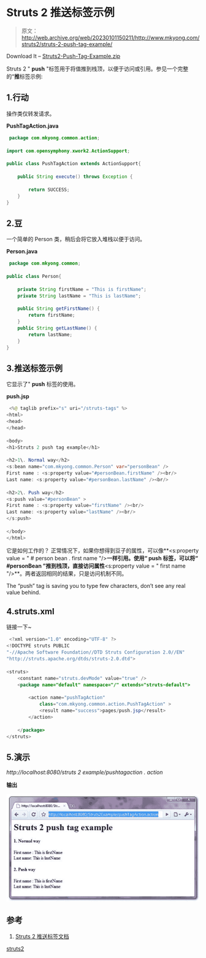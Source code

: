# Struts 2 推送标签示例

> 原文：<http://web.archive.org/web/20230101150211/http://www.mkyong.com/struts2/struts-2-push-tag-example/>

Download It – [Struts2-Push-Tag-Example.zip](http://web.archive.org/web/20190304032830/http://www.mkyong.com/wp-content/uploads/2010/07/Struts2-Push-Tag-Example.zip)

Struts 2 " **push** "标签用于将值推到栈顶，以便于访问或引用。参见一个完整的“**推**标签示例:

## 1.行动

操作类仅转发请求。

**PushTagAction.java**

```java
 package com.mkyong.common.action;

import com.opensymphony.xwork2.ActionSupport;

public class PushTagAction extends ActionSupport{

	public String execute() throws Exception {

		return SUCCESS;
	}
} 
```

 ## 2.豆

一个简单的 Person 类，稍后会将它放入堆栈以便于访问。

**Person.java**

```java
 package com.mkyong.common;

public class Person{

	private String firstName = "This is firstName";
	private String lastName = "This is lastName";

	public String getFirstName() {
		return firstName;
	}
	public String getLastName() {
		return lastName;
	}
} 
```

 ## 3.推送标签示例

它显示了" **push** 标签的使用。

**push.jsp**

```java
 <%@ taglib prefix="s" uri="/struts-tags" %>
<html>
<head>
</head>

<body>
<h1>Struts 2 push tag example</h1>

<h2>1\. Normal way</h2>
<s:bean name="com.mkyong.common.Person" var="personBean" />
First name : <s:property value="#personBean.firstName" /><br/>
Last name: <s:property value="#personBean.lastName" /><br/>

<h2>2\. Push way</h2>
<s:push value="#personBean" >
First name : <s:property value="firstName" /><br/>
Last name: <s:property value="lastName" /><br/>
</s:push>

</body>
</html> 
```

它是如何工作的？
正常情况下，如果你想得到豆子的属性，可以像**<s:property value = " # person bean . first name "/>**一样引用。使用“ **push** 标签，可以将“ **#personBean** ”推到栈顶，直接访问属性**<s:property value = " first name "/>**。两者返回相同的结果，只是访问机制不同。

The “push” tag is saving you to type few characters, don’t see any real value behind.

## 4.struts.xml

链接一下~

```java
 <?xml version="1.0" encoding="UTF-8" ?>
<!DOCTYPE struts PUBLIC
"-//Apache Software Foundation//DTD Struts Configuration 2.0//EN"
"http://struts.apache.org/dtds/struts-2.0.dtd">

<struts>
 	<constant name="struts.devMode" value="true" />
	<package name="default" namespace="/" extends="struts-default">

		<action name="pushTagAction" 
			class="com.mkyong.common.action.PushTagAction" >
			<result name="success">pages/push.jsp</result>
		</action>

	</package>
</struts> 
```

## 5.演示

*http://localhost:8080/struts 2 example/pushtagaction . action*

**输出**

![Struts 2 push tag example](img/72e8f8b3dc280f2faa314575e90a7dc8.png "Struts2-Push-Tag-Example")

## 参考

1.  [Struts 2 推送标签文档](http://web.archive.org/web/20190304032830/http://struts.apache.org/2.1.8/docs/push.html)

[struts2](http://web.archive.org/web/20190304032830/http://www.mkyong.com/tag/struts2/)







